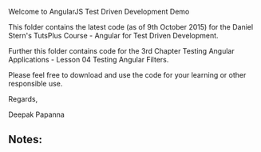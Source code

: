 Welcome to AngularJS Test Driven Development Demo

This folder contains the latest code (as of 9th October 2015) for the Daniel Stern's TutsPlus Course - Angular for Test Driven Development.

Further this folder contains code for the 3rd Chapter Testing Angular Applications - Lesson 04 Testing Angular Filters. 

Please feel free to download and use the code for your learning or other responsible use.

Regards, 

Deepak Papanna

Notes:
-------
